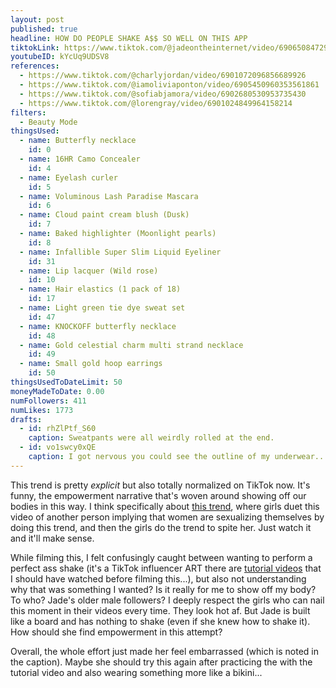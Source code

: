 ```yaml
---
layout: post
published: true
headline: HOW DO PEOPLE SHAKE A$$ SO WELL ON THIS APP
tiktokLink: https://www.tiktok.com/@jadeontheinternet/video/6906508472960044294
youtubeID: kYcUq9UDSV8
references:
  - https://www.tiktok.com/@charlyjordan/video/6901072096856689926
  - https://www.tiktok.com/@iamoliviaponton/video/6905450960353561861
  - https://www.tiktok.com/@sofiabjamora/video/6902680530953735430
  - https://www.tiktok.com/@lorengray/video/6901024849964158214
filters:
  - Beauty Mode
thingsUsed:
  - name: Butterfly necklace
    id: 0
  - name: 16HR Camo Concealer
    id: 4
  - name: Eyelash curler
    id: 5
  - name: Voluminous Lash Paradise Mascara
    id: 6
  - name: Cloud paint cream blush (Dusk)
    id: 7
  - name: Baked highlighter (Moonlight pearls)
    id: 8
  - name: Infallible Super Slim Liquid Eyeliner
    id: 31
  - name: Lip lacquer (Wild rose)
    id: 10
  - name: Hair elastics (1 pack of 18)
    id: 17
  - name: Light green tie dye sweat set
    id: 47
  - name: KNOCKOFF butterfly necklace
    id: 48
  - name: Gold celestial charm multi strand necklace
    id: 49
  - name: Small gold hoop earrings
    id: 50
thingsUsedToDateLimit: 50
moneyMadeToDate: 0.00
numFollowers: 411
numLikes: 1773
drafts:
  - id: rhZlPtf_S60
    caption: Sweatpants were all weirdly rolled at the end.
  - id: vo1swcy0xQE
    caption: I got nervous you could see the outline of my underwear...
---
```


This trend is pretty _explicit_ but also totally normalized on TikTok now. It's funny, the empowerment narrative that's woven around showing off our bodies in this way. I think specifically about [this trend](https://www.tiktok.com/@itssissysheridan/video/6901823134303816966), where girls duet this video of another person implying that women are sexualizing themselves by doing this trend, and then the girls do the trend to spite her. Just watch it and it'll make sense.

While filming this, I felt confusingly caught between wanting to perform a perfect ass shake (it's a TikTok influencer ART there are [tutorial videos](https://www.tiktok.com/@luseeyalu/video/6899555762260036870) that I should have watched before filming this...), but also not understanding why that was something I wanted? Is it really for me to show off my body? To who? Jade's older male followers? I deeply respect the girls who can nail this moment in their videos every time. They look hot af. But Jade is built like a board and has nothing to shake (even if she knew how to shake it). How should she find empowerment in this attempt?

Overall, the whole effort just made her feel embarrassed (which is noted in the caption). Maybe she should try this again after practicing the with the tutorial video and also wearing something more like a bikini...
